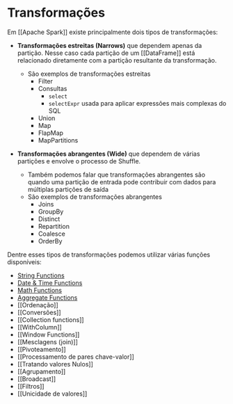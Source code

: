 # Transformações

Em [[Apache Spark]] existe principalmente dois tipos de transformações:

- **Transformações estreitas (Narrows)** que dependem apenas da partição. Nesse caso cada partição de um [[DataFrame]] está relacionado diretamente com a partição resultante da transformação. 
	- São exemplos de transformações estreitas
		- Filter
		- Consultas
			- `select`
			- `selectExpr` usada para aplicar expressões mais complexas do SQL
		- Union
		- Map
		- FlapMap
		- MapPartitions

- **Transformações abrangentes (Wide)** que dependem de várias partições e envolve o processo de Shuffle.
	- Também podemos falar que transformações abrangentes são quando uma partição de entrada pode contribuir com dados para múltiplas partições de saída
	- São exemplos de transformações abrangentes
		- Joins
		- GroupBy
		- Distinct
		- Repartition
		- Coalesce
		- OrderBy

Dentre esses tipos de transformações podemos utilizar várias funções disponíveis:

- [String Functions](https://sparkbyexamples.com/spark/spark-sql-functions/#string)
- [Date & Time Functions](https://sparkbyexamples.com/spark/spark-sql-functions/#date-time)
- [Math Functions](https://sparkbyexamples.com/spark/spark-sql-functions/#math)
- [Aggregate Functions](https://sparkbyexamples.com/spark/spark-sql-functions/#aggregate)
- [[Ordenação]]
- [[Conversões]]
- [[Collection functions]]
- [[WithColumn]]
- [[Window Functions]]
- [[Mesclagens (join)]]
- [[Pivoteamento]]
- [[Processamento de pares chave-valor]]
- [[Tratando valores Nulos]]
- [[Agrupamento]]
- [[Broadcast]]
- [[Filtros]]
- [[Unicidade de valores]]
